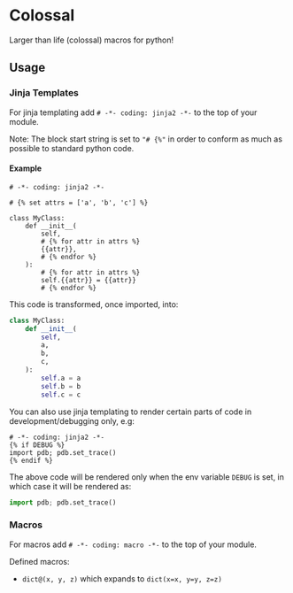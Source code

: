 Colossal
=========

Larger than life (colossal) macros for python!

## Usage

### Jinja Templates

For jinja templating add `# -*- coding: jinja2 -*-` to the top of your module.
 
Note: The block start string is set to `"# {%"` in order to conform as much as possible to standard python code.

#### Example

```
# -*- coding: jinja2 -*-

# {% set attrs = ['a', 'b', 'c'] %}

class MyClass:
    def __init__(
        self,
        # {% for attr in attrs %}
        {{attr}},
        # {% endfor %}
    ):
        # {% for attr in attrs %}
        self.{{attr}} = {{attr}}
        # {% endfor %}
```

This code is transformed, once imported, into:

```python
class MyClass:
    def __init__(
        self,
        a,
        b,
        c,
    ):
        self.a = a
        self.b = b
        self.c = c
```

You can also use jinja templating to render certain parts of code in development/debugging only, e.g:

```
# -*- coding: jinja2 -*-
{% if DEBUG %}
import pdb; pdb.set_trace()
{% endif %}
```

The above code will be rendered only when the env variable `DEBUG` is set, in which case it will be rendered as:

```python
import pdb; pdb.set_trace()
```

### Macros

For macros add `# -*- coding: macro -*-` to the top of your module.

Defined macros:

* `dict@(x, y, z)` which expands to `dict(x=x, y=y, z=z)`

